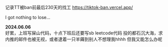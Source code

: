 记录TT被ban前最后230天的找工
https://tiktok-ban.vercel.app/

I got nothing to lose...

**2024.06.06**  
好累，上班写屎山代码，十点下班后还要写sb leetcode代码
投的都石沉大海，求内推的邮件也被无视，或者逮着一只羊薅到别人不想理我hhhh
但我又能怎么办呢
